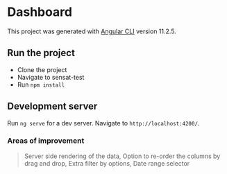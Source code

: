 # Dashboard

This project was generated with [Angular CLI](https://github.com/angular/angular-cli) version 11.2.5.

## Run the project

* Clone the project 
* Navigate to sensat-test
* Run `npm install`

## Development server

Run `ng serve` for a dev server. Navigate to `http://localhost:4200/`. 

### Areas of improvement 

> Server side rendering of the data, 
> Option to re-order the columns by drag and drop, 
> Extra filter by options, 
> Date range selector 
